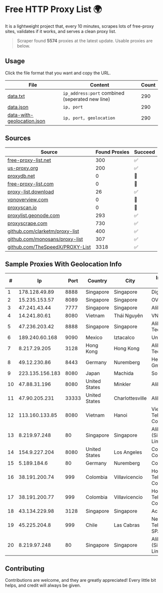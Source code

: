 
# Free HTTP Proxy List 🌍

It is a lightweight project that, every 10 minutes, scrapes lots of free-proxy sites, validates if it works, and serves a clean proxy list.


> Scraper found **5574** proxies at the latest update. Usable proxies are below.

## Usage

Click the file format that you want and copy the URL.


|File|Content|Count|
|----|-------|-----|
|[data.txt](https://raw.githubusercontent.com/themiralay/Proxy-List-World/master/data.txt)|`ip_address:port` combined (seperated new line)|290|
|[data.json](https://raw.githubusercontent.com/themiralay/Proxy-List-World/master/data.json)|`ip, port`|290|
|[data-with-geolocation.json](https://raw.githubusercontent.com/themiralay/Proxy-List-World/master/data-with-geolocation.json)|`ip, port, geolocation`|290|

## Sources

|Source|Found Proxies|Succeed|
|------|-------------|-------|
|[free-proxy-list.net](https://free-proxy-list.net)|300|✅|
|[us-proxy.org](https://www.us-proxy.org)|200|✅|
|[proxydb.net](http://proxydb.net)|0|🚫|
|[free-proxy-list.com](https://free-proxy-list.com/?page=&port=&type%5B%5D=http&type%5B%5D=https&up_time=0&search=Search)|0|🚫|
|[proxy-list.download](https://www.proxy-list.download/HTTP)|26|✅|
|[vpnoverview.com](https://vpnoverview.com/privacy/anonymous-browsing/free-proxy-servers)|0|🚫|
|[proxyscan.io](https://www.proxyscan.io)|0|🚫|
|[proxylist.geonode.com](https://proxylist.geonode.com/api/proxy-list?limit=300&page=1&sort_by=lastChecked&sort_type=desc&protocols=http,https)|293|✅|
|[proxyscrape.com](https://api.proxyscrape.com/v2/?request=displayproxies&protocol=http&timeout=10000&country=all&ssl=all&anonymity=all)|730|✅|
|[github.com/clarketm/proxy-list](https://raw.githubusercontent.com/clarketm/proxy-list/master/proxy-list-raw.txt)|400|✅|
|[github.com/monosans/proxy-list](https://raw.githubusercontent.com/monosans/proxy-list/main/proxies/http.txt)|307|✅|
|[github.com/TheSpeedX/PROXY-List](https://raw.githubusercontent.com/TheSpeedX/PROXY-List/master/http.txt)|3318|✅|


## Sample Proxies With Geolocation Info

|#|Ip|Port|Country|City|Internet Service Provider|
|-|--|----|-------|----|-------------------------|
|1|178.128.49.89|8888|Singapore|Singapore|DigitalOcean, LLC|
|2|15.235.153.57|8089|Singapore|Singapore|OVH Hosting|
|3|47.241.43.44|7777|Singapore|Singapore|Alibaba Cloud LLC|
|4|14.241.80.61|8080|Vietnam|Thái Nguyên|VNPT|
|5|47.236.203.42|8888|Singapore|Singapore|Alibaba (US) Technology Co., Ltd.|
|6|189.240.60.168|9090|Mexico|Iztacalco|Uninet S.A. de C.V.|
|7|8.217.29.205|3128|Hong Kong|Hong Kong|Alibaba (US) Technology Co., Ltd.|
|8|49.12.230.86|8443|Germany|Nuremberg|Hetzner Online GmbH|
|9|223.135.156.183|8080|Japan|Machida|So-net Corporation|
|10|47.88.31.196|8080|United States|Minkler|Alibaba.com LLC|
|11|47.90.205.231|33333|United States|Charlottesville|Alibaba.com LLC|
|12|113.160.133.85|8080|Vietnam|Hanoi|VietNam Post and Telecom Corporation|
|13|8.219.97.248|80|Singapore|Singapore|Alibaba Cloud (Singapore) Private Limited|
|14|154.9.227.204|8080|United States|Los Angeles|Cogent Communications|
|15|5.189.184.6|80|Germany|Nuremberg|Contabo GmbH|
|16|38.191.200.74|999|Colombia|Villavicencio|Hola Telecomunicacines Colombia S.A.S|
|17|38.191.200.77|999|Colombia|Villavicencio|Hola Telecomunicacines Colombia S.A.S|
|18|43.134.229.98|3128|Singapore|Singapore|Aceville Pte.ltd|
|19|45.225.204.8|999|Chile|Las Cabras|Netdelsur Telecomunicaciones SPA|
|20|8.219.97.248|80|Singapore|Singapore|Alibaba Cloud (Singapore) Private Limited|



## Contributing

Contributions are welcome, and they are greatly appreciated! Every
little bit helps, and credit will always be given.

